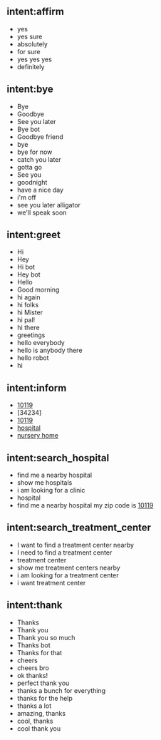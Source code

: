 ## intent:affirm
- yes
- yes sure
- absolutely
- for sure
- yes yes yes
- definitely

## intent:bye
- Bye
- Goodbye
- See you later
- Bye bot
- Goodbye friend
- bye
- bye for now
- catch you later
- gotta go
- See you
- goodnight
- have a nice day
- i'm off
- see you later alligator
- we'll speak soon

## intent:greet
- Hi
- Hey
- Hi bot
- Hey bot
- Hello
- Good morning
- hi again
- hi folks
- hi Mister
- hi pal!
- hi there
- greetings
- hello everybody
- hello is anybody there
- hello robot
- hi

## intent:inform
- [10119](number)
- [34234] 
- [10119](number)
- [hospital](type)
- [nursery home](type)

## intent:search_hospital
- find me a nearby hospital
- show me hospitals
- i am looking for a clinic
- hospital
- find me a nearby hospital my zip code is [10119](number)

## intent:search_treatment_center
- I want to find a treatment center nearby
- I need to find a treatment center
- treatment center
- show me treatment centers nearby
- i am looking for a treatment center
- i want treatment center

## intent:thank
- Thanks
- Thank you
- Thank you so much
- Thanks bot
- Thanks for that
- cheers
- cheers bro
- ok thanks!
- perfect thank you
- thanks a bunch for everything
- thanks for the help
- thanks a lot
- amazing, thanks
- cool, thanks
- cool thank you
